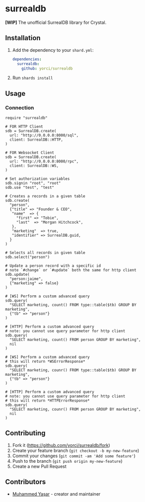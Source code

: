# surrealdb

**[WIP]** The unofficial SurrealDB library for Crystal.

## Installation

1. Add the dependency to your `shard.yml`:

   ```yaml
   dependencies:
     surrealdb:
       github: yorci/surrealdb
   ```

2. Run `shards install`

## Usage

###  Connection 
```crystal
require "surrealdb"

# FOR HTTP Client
sdb = SurrealDB.create(
  url: "http://0.0.0.0:8000/sql",
  client: SurrealDB::HTTP,
)

# FOR Websocket Client
sdb = SurrealDB.create(
  url: "http://0.0.0.0:8000/rpc",
  client: SurrealDB::WS,
)

# Set authorization variables
sdb.signin "root", "root"
sdb.use "test", "test"

# Creates a records in a given table 
sdb.create(
  "person",
  {"title" => "Founder & CEO",
   "name"  => {
     "first" => "Tobie",
     "last"  => "Morgan Hitchcock",
   },
   "marketing"  => true,
   "identifier" => SurrealDB.guid,
  }
)

# Selects all records in given table  
sdb.select("person")

# Update a person record with a specific id
# note `#change` or `#update` both the same for http client
sdb.update(
  "person:jaime",
  {"marketing" => false}
)

# [WS] Perform a custom advanced query
sdb.query(
  "SELECT marketing, count() FROM type::table($tb) GROUP BY marketing",
  {"tb" => "person"}
)

# [HTTP] Perform a custom advanced query
# note: you cannot use query parameter for http client 
sdb.query(
  "SELECT marketing, count() FROM person GROUP BY marketing",
  nil
)

# [WS] Perform a custom advanced query
# this will return *WSErrorResponse* 
sdb.query(
  "SELECT marketing, counr() FROM type::table($tb) GROUP BY marketing",
  {"tb" => "person"}
)

# [HTTP] Perform a custom advanced query
# note: you cannot use query parameter for http client
# this will return *HTTPErrorResponse* 
sdb.query(
  "SELECT marketing, counr() FROM person GROUP BY marketing",
  nil
)
```

## Contributing

1. Fork it (<https://github.com/yorci/surrealdb/fork>)
2. Create your feature branch (`git checkout -b my-new-feature`)
3. Commit your changes (`git commit -am 'Add some feature'`)
4. Push to the branch (`git push origin my-new-feature`)
5. Create a new Pull Request

## Contributors

- [Muhammed Yaşar](https://github.com/yorci) - creator and maintainer
